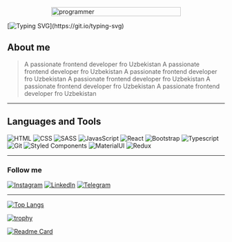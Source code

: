 <div style="display:flex;justify-content:center"><img width="300px" height="30%"  src="https://user-images.githubusercontent.com/57033653/203554461-f14900c1-3b19-4e6f-99ea-0e0c8913126f.gif" alt="programmer">
</div>

[![Typing SVG](https://readme-typing-svg.demolab.com?font=Fira+Code&weight=700&size=40&duration=1000&pause=1000&color=000000&background=FFF80200&center=true&vCenter=true&multiline=true&width=500&height=117&lines=Hi+everyone!;My+name+is+Anatoliy!)](https://git.io/typing-svg)

## About me

> A passionate frontend developer fro Uzbekistan
> A passionate frontend developer fro Uzbekistan
> A passionate frontend developer fro Uzbekistan
> A passionate frontend developer fro Uzbekistan
> A passionate frontend developer fro Uzbekistan
> A passionate frontend developer fro Uzbekistan

---

## Languages and Tools

![HTML](https://img.shields.io/badge/html-090909?style=for-the-badge&logo=html5)
![CSS](https://img.shields.io/badge/css-090909?style=for-the-badge&logo=css3)
![SASS](https://img.shields.io/badge/sass-090909?style=for-the-badge&logo=sass)
![JavasScript](https://img.shields.io/badge/Javascript-090909?style=for-the-badge&logo=javascript)
![React](https://img.shields.io/badge/React-090909?style=for-the-badge&logo=react)
![Bootstrap](https://img.shields.io/badge/Bootstrap-090909?style=for-the-badge&logo=bootstrap)
![Typescript](https://img.shields.io/badge/Typescript-090909?style=for-the-badge&logo=typescript)
![Git](https://img.shields.io/badge/Git-090909?style=for-the-badge&logo=git)
![Styled Components](https://img.shields.io/badge/StyledComponents-090909?style=for-the-badge&logo=styled-components)
![MaterialUI](https://img.shields.io/badge/MUI-090909?style=for-the-badge&logo=mui)
![Redux](https://img.shields.io/badge/Redux-090909?style=for-the-badge&logo=redux)

---

### Follow me

[![Instagram](https://img.shields.io/badge/Instagram-090909?style=for-the-badge&logo=instagram)](https://www.instagram.com/burdasov_anatoliy/)
[![LinkedIn](https://img.shields.io/badge/LinkedIn-090909?style=for-the-badge&logo=linkedin)](https://www.linkedin.com/in/anatoliy-burdasov/)
[![Telegram](https://img.shields.io/badge/Telegram-090909?style=for-the-badge&logo=telegram)](https://t.me/BurdasovAnatoliy)

---

[![Top Langs](https://github-readme-stats.vercel.app/api/top-langs/?username=AnatoliyBurdasov&layout=compact)](https://github.com/AnatoliyBurdasov/github-readme-stats)

[![trophy](https://github-profile-trophy.vercel.app/?username=AnatoliyBurdasov)](https://github.com/ryo-ma/github-profile-trophy)

[![Readme Card](https://github-readme-stats.vercel.app/api/pin/?username=AnatoliyBurdasov&repo=react-advanced)](https://github.com/AnatoliyBurdasov/github-readme-stats)
